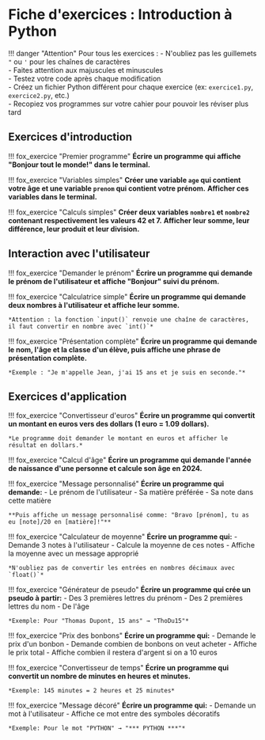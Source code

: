 # Fiche d'exercices : Introduction à Python

!!! danger "Attention"
    Pour tous les exercices :
    - N'oubliez pas les guillemets `"` ou `'` pour les chaînes de caractères  
    - Faites attention aux majuscules et minuscules  
    - Testez votre code après chaque modification  
    - Créez un fichier Python différent pour chaque exercice (ex: `exercice1.py`, `exercice2.py`, etc.)  
    - Recopiez vos programmes sur votre cahier pour pouvoir les réviser plus tard  

## Exercices d'introduction

!!! fox_exercice "Premier programme"
    **Écrire un programme qui affiche "Bonjour tout le monde!" dans le terminal.**

!!! fox_exercice "Variables simples"
    **Créer une variable `age` qui contient votre âge et une variable `prenom` qui contient votre prénom.**
    **Afficher ces variables dans le terminal.**

!!! fox_exercice "Calculs simples"
    **Créer deux variables `nombre1` et `nombre2` contenant respectivement les valeurs 42 et 7.**
    **Afficher leur somme, leur différence, leur produit et leur division.**

## Interaction avec l'utilisateur

!!! fox_exercice "Demander le prénom"
    **Écrire un programme qui demande le prénom de l'utilisateur et affiche "Bonjour" suivi du prénom.**

!!! fox_exercice "Calculatrice simple"
    **Écrire un programme qui demande deux nombres à l'utilisateur et affiche leur somme.**
    
    *Attention : la fonction `input()` renvoie une chaîne de caractères, il faut convertir en nombre avec `int()`*

!!! fox_exercice "Présentation complète"
    **Écrire un programme qui demande le nom, l'âge et la classe d'un élève, puis affiche une phrase de présentation complète.**
    
    *Exemple : "Je m'appelle Jean, j'ai 15 ans et je suis en seconde."*

## Exercices d'application

!!! fox_exercice "Convertisseur d'euros"
    **Écrire un programme qui convertit un montant en euros vers des dollars (1 euro = 1.09 dollars).**
    
    *Le programme doit demander le montant en euros et afficher le résultat en dollars.*

!!! fox_exercice "Calcul d'âge"
    **Écrire un programme qui demande l'année de naissance d'une personne et calcule son âge en 2024.**

!!! fox_exercice "Message personnalisé"
    **Écrire un programme qui demande:**
    - Le prénom de l'utilisateur
    - Sa matière préférée
    - Sa note dans cette matière
    
    **Puis affiche un message personnalisé comme: "Bravo [prénom], tu as eu [note]/20 en [matière]!"**

!!! fox_exercice "Calculateur de moyenne"
    **Écrire un programme qui:**
    - Demande 3 notes à l'utilisateur
    - Calcule la moyenne de ces notes
    - Affiche la moyenne avec un message approprié
    
    *N'oubliez pas de convertir les entrées en nombres décimaux avec `float()`*

!!! fox_exercice "Générateur de pseudo"
    **Écrire un programme qui crée un pseudo à partir:**
    - Des 3 premières lettres du prénom
    - Des 2 premières lettres du nom
    - De l'âge
    
    *Exemple: Pour "Thomas Dupont, 15 ans" → "ThoDu15"*

!!! fox_exercice "Prix des bonbons"
    **Écrire un programme qui:**
    - Demande le prix d'un bonbon
    - Demande combien de bonbons on veut acheter
    - Affiche le prix total
    - Affiche combien il restera d'argent si on a 10 euros

!!! fox_exercice "Convertisseur de temps"
    **Écrire un programme qui convertit un nombre de minutes en heures et minutes.**
    
    *Exemple: 145 minutes = 2 heures et 25 minutes*

!!! fox_exercice "Message décoré"
    **Écrire un programme qui:**
    - Demande un mot à l'utilisateur
    - Affiche ce mot entre des symboles décoratifs
    
    *Exemple: Pour le mot "PYTHON" → "*** PYTHON ***"*